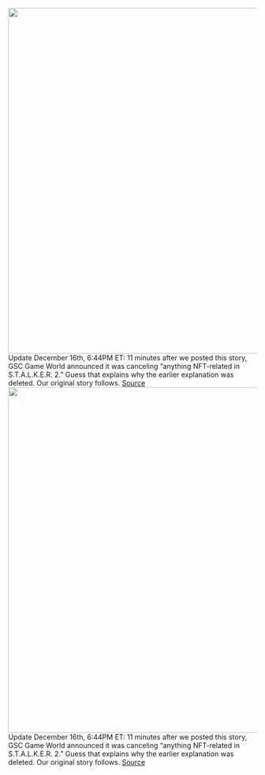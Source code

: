 <img src='https://cdn.vox-cdn.com/thumbor/lb0FmLrY6aAdgG6Q6qwojS1Zzc4=/0x0:3840x2160/1200x800/filters:focal(1613x773:2227x1387)/cdn.vox-cdn.com/uploads/chorus_image/image/70283781/ss_6a0d30d5fad86c12df46e59042efb55c9a4a3b53.0.jpeg' width='700px' /><br/>
Update December 16th, 6:44PM ET: 11 minutes after we posted this story, GSC Game World announced it was canceling “anything NFT-related in S.T.A.L.K.E.R. 2.” Guess that explains why the earlier explanation was deleted. Our original story follows.
<a href='https://www.theverge.com/2021/12/16/22840383/stalker-2-developer-explain-nfts-gsc-game-world-deleted-tweet'> Source <a/><img src='https://cdn.vox-cdn.com/thumbor/lb0FmLrY6aAdgG6Q6qwojS1Zzc4=/0x0:3840x2160/1200x800/filters:focal(1613x773:2227x1387)/cdn.vox-cdn.com/uploads/chorus_image/image/70283781/ss_6a0d30d5fad86c12df46e59042efb55c9a4a3b53.0.jpeg' width='700px' /><br/>
Update December 16th, 6:44PM ET: 11 minutes after we posted this story, GSC Game World announced it was canceling “anything NFT-related in S.T.A.L.K.E.R. 2.” Guess that explains why the earlier explanation was deleted. Our original story follows.
<a href='https://www.theverge.com/2021/12/16/22840383/stalker-2-developer-explain-nfts-gsc-game-world-deleted-tweet'> Source <a/>